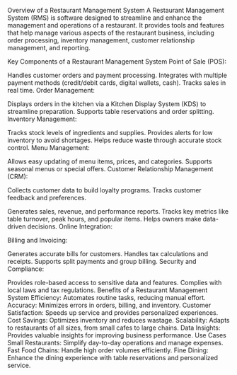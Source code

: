Overview of a Restaurant Management System
A Restaurant Management System (RMS) is software designed to streamline and enhance the management and operations of a restaurant. It provides tools and features that help manage various aspects of the restaurant business, including order processing, inventory management, customer relationship management, and reporting.

Key Components of a Restaurant Management System
Point of Sale (POS):

Handles customer orders and payment processing.
Integrates with multiple payment methods (credit/debit cards, digital wallets, cash).
Tracks sales in real time.
Order Management:


Displays orders in the kitchen via a Kitchen Display System (KDS) to streamline preparation.
Supports table reservations and order splitting.
Inventory Management:

Tracks stock levels of ingredients and supplies.
Provides alerts for low inventory to avoid shortages.
Helps reduce waste through accurate stock control.
Menu Management:

Allows easy updating of menu items, prices, and categories.
Supports seasonal menus or special offers.
Customer Relationship Management (CRM):

Collects customer data to build loyalty programs.
Tracks customer feedback and preferences.

Generates sales, revenue, and performance reports.
Tracks key metrics like table turnover, peak hours, and popular items.
Helps owners make data-driven decisions.
Online Integration:


Billing and Invoicing:

Generates accurate bills for customers.
Handles tax calculations and receipts.
Supports split payments and group billing.
Security and Compliance:


Provides role-based access to sensitive data and features.
Complies with local laws and tax regulations.
Benefits of a Restaurant Management System
Efficiency: Automates routine tasks, reducing manual effort.
Accuracy: Minimizes errors in orders, billing, and inventory.
Customer Satisfaction: Speeds up service and provides personalized experiences.
Cost Savings: Optimizes inventory and reduces wastage.
Scalability: Adapts to restaurants of all sizes, from small cafes to large chains.
Data Insights: Provides valuable insights for improving business performance.
Use Cases
Small Restaurants: Simplify day-to-day operations and manage expenses.
Fast Food Chains: Handle high order volumes efficiently.
Fine Dining: Enhance the dining experience with table reservations and personalized service.
